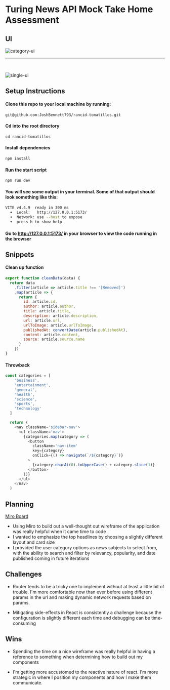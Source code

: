 # Turing News API Mock Take Home Assessment

## UI

![category-ui](https://github.com/JoshBennett793/news-turing-take-home/assets/100454651/b0dc7ff5-1bef-46fa-a401-2ea45445a5bd)
<br />

---
<br />

![single-ui](https://github.com/JoshBennett793/news-turing-take-home/assets/100454651/70289951-0f9a-471f-84a4-690ab88dfcc1)

## Setup Instructions

#### Clone this repo to your local machine by running:
`git@github.com:JoshBennett793/rancid-tomatillos.git`

#### Cd into the root directory 
`cd rancid-tomatillos`

#### Install dependencies 
`npm install`

#### Run the start script
`npm run dev`

#### You will see some output in your terminal. Some of that output should look something like this:
```bash
VITE v4.4.9  ready in 300 ms
  ➜  Local:   http://127.0.0.1:5173/
  ➜  Network: use --host to expose
  ➜  press h to show help
```

#### Go to http://127.0.0.1:5173/ in your browser to view the code running in the browser

## Snippets

#### Clean up function
```javascript
export function cleanData(data) {
  return data
    .filter(article => article.title !== '[Removed]')
    .map(article => {
      return {
        id: article.id,
        author: article.author,
        title: article.title,
        description: article.description,
        url: article.url,
        urlToImage: article.urlToImage,
        publishedAt: convertDate(article.publishedAt),
        content: article.content,
        source: article.source.name
      }
    })
}
```

#### Throwback
```javascript
const categories = [
    'business',
    'entertainment',
    'general',
    'health',
    'science',
    'sports',
    'technology'
  ]

  return (
    <nav className='sidebar-nav'>
      <ul className='nav'>
        {categories.map(category => (
          <button
            className='nav-item'
            key={category}
            onClick={() => navigate(`/${category}`)}
          >
            {category.charAt(0).toUpperCase() + category.slice(1)}
          </button>
        ))}
      </ul>
    </nav>
  )
```

## Planning

[Miro Board](https://miro.com/app/board/uXjVNU-w4g8=/)

- Using Miro to build out a well-thought out wireframe of the application was really helpful when it came time to code
- I wanted to emphasize the top headlines by choosing a slightly different layout and card size
- I provided the user category options as news subjects to select from, with the ability to search and filter by relevancy, popularity, and date published coming in future iterations


## Challenges

- Router tends to be a tricky one to implement without at least a little bit of trouble. I'm more comfortable now than ever before using different params in the url and making dynamic network requests based on params.

- Mitigating side-effects in React is consistently a challenge because the configuration is slightly different each time and debugging can be time-consuming

## Wins

- Spending the time on a nice wireframe was really helpful in having a reference to something when determining how to build out my components

- I'm getting more accustomed to the reactive nature of react. I'm more strategic in where I position my components and how I make them communicate. 
